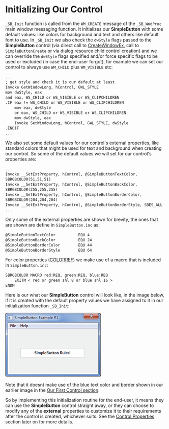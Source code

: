 # Initializing Our Control

`_SB_Init` function is called from the `WM_CREATE` message of the `_SB_WndProc` main window messaging function. It initializes our **SimpleButton** with some default values: like colors for background and text and others like default font to use. In `_SB_Init` we also check the `dwStyle` flags passed to the **SimpleButton** control \(via direct call to [CreateWindowEx](https://msdn.microsoft.com/en-us/library/windows/desktop/ms632680%28v=vs.85%29.aspx), call to `SimpleButtonCreate` or via dialog resource child control creation\) and we can override the `dwStyle` flags specified and/or force specific flags to be used or excluded \(in case the end-user forgot\), for example we can set our control to always use `WM_CHILD` plus `WM_VISIBLE` etc:

```x86asm
...
; get style and check it is our default at least
Invoke GetWindowLong, hControl, GWL_STYLE
mov dwStyle, eax
and eax, WS_CHILD or WS_VISIBLE or WS_CLIPCHILDREN
.IF eax != WS_CHILD or WS_VISIBLE or WS_CLIPCHILDREN
    mov eax, dwStyle
    or eax, WS_CHILD or WS_VISIBLE or WS_CLIPCHILDREN
    mov dwStyle, eax
    Invoke SetWindowLong, hControl, GWL_STYLE, dwStyle
.ENDIF
...
```

We also set some default values for our control's external properties, like standard colors that might be used for text and background when creating our control. So some of the default values we will set for our control's properties are:

```x86asm
...
Invoke __SetExtProperty, hControl, @SimpleButtonTextColor, SBRGBCOLOR(51,51,51)
Invoke __SetExtProperty, hControl, @SimpleButtonBackColor, SBRGBCOLOR(255,255,255)
Invoke __SetExtProperty, hControl, @SimpleButtonBorderColor, SBRGBCOLOR(204,204,204)
Invoke __SetExtProperty, hControl, @SimpleButtonBorderStyle, SBES_ALL
...
```

Only some of the external properties are shown for brevity, the ones that are shown are define in `SimpleButton.inc` as:

```x86asm
@SimpleButtonTextColor          EQU 4
@SimpleButtonBackColor          EQU 24
@SimpleButtonBorderColor        EQU 44
@SimpleButtonBorderStyle        EQU 64
```

For color properties \([COLORREF](https://msdn.microsoft.com/en-us/library/vs/alm/dd183449%28v=vs.85%29.aspx)\) we make use of a macro that is included in `SimpleButton.inc`:

```x86asm
SBRGBCOLOR MACRO red:REQ, green:REQ, blue:REQ
    EXITM < red or green shl 8 or blue shl 16 >
ENDM
```

Here is our what our **SimpleButton** control will look like, in the image below, if it is created with the default property values we have assigned to it in our initialization function `_SB_Init`:

![](/assets/SimpleButtonDemoDefaults.gif)

Note that it doesnt make use of the blue text color and border shown in our earlier image in the [Our First Control section](//our-first-control.md).

So by implementing this initialization routine for the end-user, it means they can use the **SimpleButton** control straight away, or they can choose to modify any of the **external** properties to customize it to their requirements after the control is created, whichever suits. See the [Control Properties](/control-properties.md) section later on for more details.


